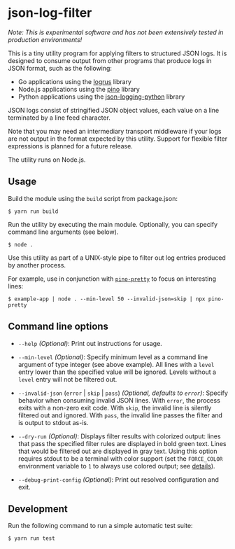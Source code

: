 # json-log-filter

_Note: This is experimental software and has not been extensively tested in production environments!_

This is a tiny utility program for applying filters to structured JSON logs. It is designed to consume output from other programs that produce logs in JSON format, such as the following:

-   Go applications using the [logrus](https://github.com/sirupsen/logrus) library
-   Node.js applications using the [pino](https://github.com/pinojs/pino) library
-   Python applications using the [json-logging-python](https://github.com/bobbui/json-logging-python) library

JSON logs consist of stringified JSON object values, each value on a line terminated by a line feed character.

Note that you may need an intermediary transport middleware if your logs are not
output in the format expected by this utility. Support for flexible filter
expressions is planned for a future release.

The utility runs on Node.js.

## Usage

Build the module using the `build` script from package.json:

```console
$ yarn run build
```

Run the utility by executing the main module. Optionally, you can specify command line arguments (see below).

```console
$ node .
```

Use this utility as part of a UNIX-style pipe to filter out log entries produced by another process.

For example, use in conjunction with [`pino-pretty`](https://github.com/pinojs/pino-pretty) to focus on interesting lines:

```console
$ example-app | node . --min-level 50 --invalid-json=skip | npx pino-pretty
```

## Command line options

-   `--help` _(Optional)_: Print out instructions for usage.

-   `--min-level` _(Optional)_: Specify minimum level as a command line argument of type integer (see above example). All lines with a `level` entry lower than the specified value will be ignored. Levels without a `level` entry will not be filtered out.

-   `--invalid-json` (`error` | `skip` | `pass`) _(Optional, defaults to `error`)_: Specify behavior when consuming invalid JSON lines. With `error`, the process exits with a non-zero exit code. With `skip`, the invalid line is silently filtered out and ignored. With `pass`, the invalid line passes the filter and is output to stdout as-is.

-   `--dry-run` _(Optional)_: Displays filter results with colorized output: lines that pass the specified filter rules are displayed in bold green text. Lines that would be filtered out are displayed in gray text. Using this option requires stdout to be a terminal with color support (set the `FORCE_COLOR` environment variable to `1` to always use colored output; see [details](https://github.com/chalk/supports-color/)).

-   `--debug-print-config` _(Optional)_: Print out resolved configuration and exit.

## Development

Run the following command to run a simple automatic test suite:

```console
$ yarn run test
```
